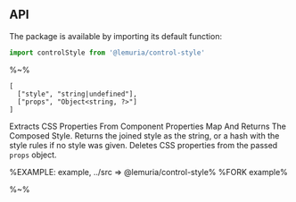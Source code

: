 ## API

The package is available by importing its default function:

```js
import controlStyle from '@lemuria/control-style'
```

%~%

```## controlStyle => string | Object
[
  ["style", "string|undefined"],
  ["props", "Object<string, ?>"]
]
```

Extracts CSS Properties From Component Properties Map And Returns The Composed Style. Returns the joined style as the string, or a hash with the style rules if no style was given. Deletes CSS properties from the passed `props` object.

<!-- %TYPEDEF types/index.xml% -->

%EXAMPLE: example, ../src => @lemuria/control-style%
%FORK example%

%~%